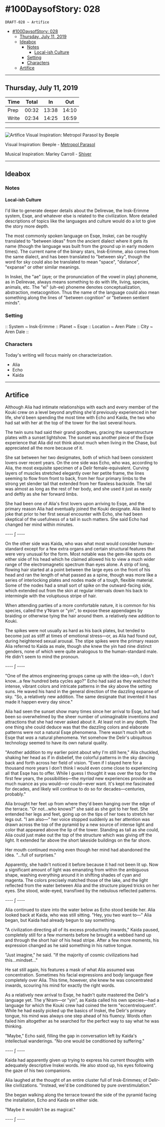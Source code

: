 # #100DaysofStory: 028

    DRAFT-028 ~ Artifice  

- [#100DaysofStory: 028](#100DaysofStory-028)
    - [Thursday, July 11, 2019](#Thursday-July-11-2019)
    - [Ideabox](#Ideabox)
        - [Notes](#Notes)
            - [Local-ish Culture](#Local-ish-Culture)
        - [Setting](#Setting)
        - [Characters](#Characters)
    - [Artifice](#Artifice)

---

## Thursday, July 11, 2019

| Time  | Total | In    | Out   |
| ----- | ----- | ----- | ----- |
| Prep  | 00:32 | 13:38 | 14:10 |
| Write | 02:34 | 14:25 | 16:59 |

---

![Artifice Visual Inspiration: Metropol Parasol by Beeple](artifice.jpg)

Visual Inspiration: Beeple - [Metropol Parasol](https://beeple.tumblr.com/)

Musical Inspiration: Marley Carroll - [Shiver](https://open.spotify.com/track/7byvvFWcBJ1MHdMyG9694r)

---

## Ideabox

### Notes

#### Local-ish Culture

I'd like to generate deeper details about the Delirevae, the Insk-Erimme system, Esqe, and whatever else is related to the civilization. More detailed descriptions of topics like the languages and culture would do a lot to give the story more depth.

The most commonly spoken language on Esqe, Inskei, can be roughly translated to "between ideas" from the ancient dialect where it gets its name (though the language was built from the ground up in early modern times). The current name of the binary stars, Insk-Erimme, also comes from the same dialect, and has been translated to "between sky", though the word for sky could also be translated to mean "space", "distance", "expanse" or other similar meanings.

In Inskei, the "ae" (aye; or the pronunciation of the vowel in play) phoneme, as in Delirevae, always means something to do with life, living, species, animals, etc. The "ei" (uh-ee) phoneme denotes conceptualization, abstraction, metacognition. Thus the name of the language could also mean something along the lines of "between cognition" or "between sentient minds".

### Setting

:: System ~ Insk-Erimme :: Planet ~ Esqe :: Location ~ Aren Plate :: City ~ Aren Dale ::

### Characters

Today's writing will focus mainly on characterization.

- Alia
- Echo
- Kaida

---

## Artifice

Although Alia had intimate relationships with each and every member of the Kouki crew on a level beyond anything she'd previously experienced in her life, she'd been spending the most time with Echo and Kaida, the two who had sat with her at the top of the tower for the last several hours.

The twin suns had said their grand goodbyes, gracing the superstructure plates with a sunset lightshow. The sunset was another piece of the Esqe experience that Alia did not think about much when living in the Chase, but appreciated all the more because of it.

She sat between her two desigmates, both of which had been consistent lovers over recent years. On the one side was Echo, who was, according to Alia, the most exquisite specimen of a Delir female-equivalent. Curving layers of muscles stretched elegantly over her petite frame, the lines seeming to flow from front to back, from her four primary limbs to the strong yet slender tail that extended from her flawless backside. The tail was almost as long as the rest of her body, and she used it just as easily and deftly as she her forward limbs.

She had been one of Alia's first lovers upon arriving to Esqe, and the primary reason Alia had eventually joined the Kouki designate. Alia liked to joke that prior to her first sexual encounter with Echo, she had been skeptical of the usefulness of a tail in such matters. She said Echo had changed her mind within minutes.

---- ∫ ----

On the other side was Kaida, who was what most would consider human-standard except for a few extra organs and certain structural features that were very unusual for the form. Most notable was the gem-like spots on either side of his head which he claimed allowed his to view a much wider range of the electromagnetic spectrum than eyes alone. A strip of long, flowing hair started at a point between the large eyes on the front of his head and ran the length of what passed as a spine, though was more like a series of interlocking plates and nodes made of a tough, flexible material. Some of the nodes had a small sort of spike on the outward-facing side, which extended out from the skin at regular intervals down his back to intermingle with the voluptuous stripe of hair.

When attending parties of a more comfortable nature, it is common for his species, called the y'Nram or "yin", to expose these appendages by braiding or otherwise tying the hair around them. a relatively new addition to Kouki.  

The spikes were not usually as hard as his back plates, but tended to become just as stiff at times of emotional stress—or, as Alia had found out, during heightened sexual arousal. The stipe spikes were the primary reason Alia referred to Kaida as male, though she knew the yin had nine distinct genders, none of which were quite analogous to the human-standard male. He didn't seem to mind the pronoun.

---- ∫ ----

"One of the atmos engineering groups came up with the idea—oh, I don't know...a few hundred beta cycles ago?" Echo had said as they watched the intense, vibrant colors and intricate patterns in the sky above the setting suns. He waved his hand in the general direction of the dazzling expanse of sky. "So, a relatively new addition. The same designate that invented it has made it happen every day since."

Alia had seen the sunset show many times since her arrival to Esqe, but had been so overwhelmed by the sheer number of unimaginable inventions and attractions that she had never asked about it. At least not in any depth. The one thing she could deduce was that the dazzling colors and elaborate patterns were not a natural Esqe phenomena. There wasn't much left on Esqe that _was_ a natural phenomena. Yet somehow the Delir's ubiquitous technology seemed to have its own natural quality.

"Another addition to my earlier point about why I'm still here," Alia chuckled, shaking her head as if in disbelief, the colorful patterns in the sky dancing back and forth across her field of vision. "Even if I stayed here for a thousand more years I don't think I would even come close to experiencing all that Esqe has to offer. While I guess I thought it was over the top for the first few years, the possibilities—the _myriad_ new experiences provide as much nuance as you would—or could—ever want. It's kept me fascinated for decades, and likely will continue to do so for decades—centuries, probably."

Alia brought her feet up from where they'd been hanging over the edge of the terrace. "Or not...who knows?" she said as she got to her feet. She entended her legs and feet, going up on the tips of her toes to stretch her legs out. "I am also—" her voice stopped suddenly as her attention was drawn across the top of the pyramid by a new source of intense light and color that appeared above the lip of the tower. Standing as tall as she could, Alia could just make out the top of the structure which was giving off the light. It extended far above the short lakeside buildings on the far shore.

Her mouth continued moving even though her mind had abandoned the idea. "...full of surprises." 

Apparently, she hadn't noticed it before because it had not been lit up. Now a significant amount of light was emanating from within the ambiguous shape, washing everything around it in shifting shades of cyan and magenta. The colors precisely matched those of the lake, and the light reflected from the water between Alia and the structure played tricks on her eyes. She stood, wide-eyed, transfixed by the nebulous reflected patterns.

---- ∫ ----

Alia continued to stare into the water below as Echo stood beside her. Alia looked back at Kaida, who was still sitting. "Hey, you two want to—" Alia began, but Kaida had already begun to say something.

"A civilization directing all of its excess productivity inwards," Kaida paused, completely still for a few moments before he brought a webbed hand up and through the short hair of his head stripe. After a few more moments, his expression changed as he said something in his native tongue.

"Just imagine," he said. "If the majority of cosmic civilizations had this...mindset..."

He sat still again, his features a mask of what Alia assumed was concentration. Sometimes his facial expressions and body language flew completely over Alia. This time, however, she knew he was concentrated inwards, scouring his mind for exactly the right words.

As a relatively new arrival to Esqe, he hadn't quite mastered the Delir's language yet. The y'Nram—or "yin", as Kaida called his own species—had a language for which the Kouki crew had coined the term "eccentreloquent". While he had easily picked up the basics of Inskei, the Delir's primary tongue, his mind was always one step ahead of his fluency. Words often failed him altogether as he searched for the perfect way to say what he was thinking.

"Maybe," Echo said, filling the gap in conversation left by Kaida's intellectual wanderings. "No one would be conditioned by suffering."

---- ∫ ----

Kaida had apparently given up trying to express his current thoughts with adequately descriptive Inskei words. He also stood up, his eyes following the gaze of his two companions.

Alia laughed at the thought of an entire cluster full of Insk-Erimmes; of Delir-like civilizations. "Instead, we'd be conditioned by pure overstimulation."

She began walking along the terrace toward the side of the pyramid facing the installation, Echo and Kaida on either side.

"Maybe it wouldn't be as magical."

---- ∫ ----
